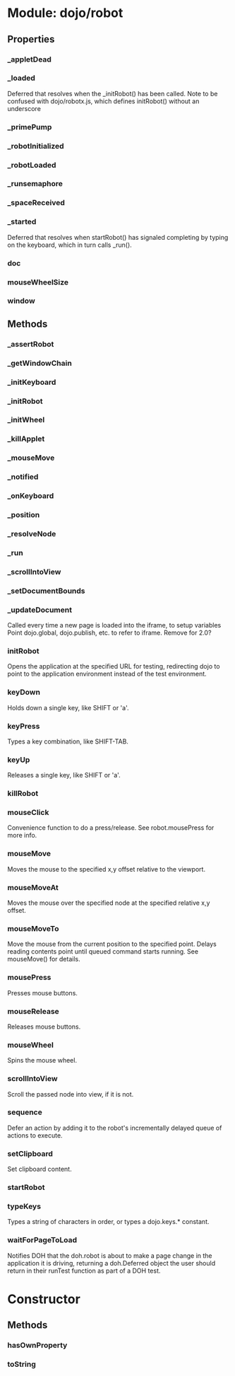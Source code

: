 # Module: dojo/robot

## Properties

### _appletDead


### _loaded
Deferred that resolves when the _initRobot() has been called.
Note to be confused with dojo/robotx.js, which defines initRobot() without an underscore

### _primePump


### _robotInitialized


### _robotLoaded


### _runsemaphore


### _spaceReceived


### _started
Deferred that resolves when startRobot() has signaled completing by typing on the keyboard,
which in turn calls _run().

### doc


### mouseWheelSize


### window


## Methods

### _assertRobot


### _getWindowChain


### _initKeyboard


### _initRobot


### _initWheel


### _killApplet


### _mouseMove


### _notified


### _onKeyboard


### _position


### _resolveNode


### _run


### _scrollIntoView


### _setDocumentBounds


### _updateDocument
Called every time a new page is loaded into the iframe, to setup variables
Point dojo.global, dojo.publish, etc. to refer to iframe.
Remove for 2.0?

### initRobot
Opens the application at the specified URL for testing, redirecting dojo to point to the application
environment instead of the test environment.

### keyDown
Holds down a single key, like SHIFT or 'a'.

### keyPress
Types a key combination, like SHIFT-TAB.

### keyUp
Releases a single key, like SHIFT or 'a'.

### killRobot


### mouseClick
Convenience function to do a press/release.
See robot.mousePress for more info.

### mouseMove
Moves the mouse to the specified x,y offset relative to the viewport.

### mouseMoveAt
Moves the mouse over the specified node at the specified relative x,y offset.

### mouseMoveTo
Move the mouse from the current position to the specified point.
Delays reading contents point until queued command starts running.
See mouseMove() for details.

### mousePress
Presses mouse buttons.

### mouseRelease
Releases mouse buttons.

### mouseWheel
Spins the mouse wheel.

### scrollIntoView
Scroll the passed node into view, if it is not.

### sequence
Defer an action by adding it to the robot's incrementally delayed queue of actions to execute.

### setClipboard
Set clipboard content.

### startRobot


### typeKeys
Types a string of characters in order, or types a dojo.keys.* constant.

### waitForPageToLoad
Notifies DOH that the doh.robot is about to make a page change in the application it is driving,
returning a doh.Deferred object the user should return in their runTest function as part of a DOH test.

# Constructor

## Methods

### hasOwnProperty


### toString


